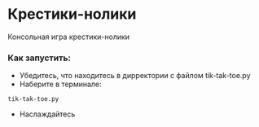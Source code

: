 # Крестики-нолики

Консольная игра крестики-нолики

### Как запустить:
* Убедитесь, что находитесь в дирректории с файлом tik-tak-toe.py
* Наберите в терминале:
```
tik-tak-toe.py
```
* Наслаждайтесь
